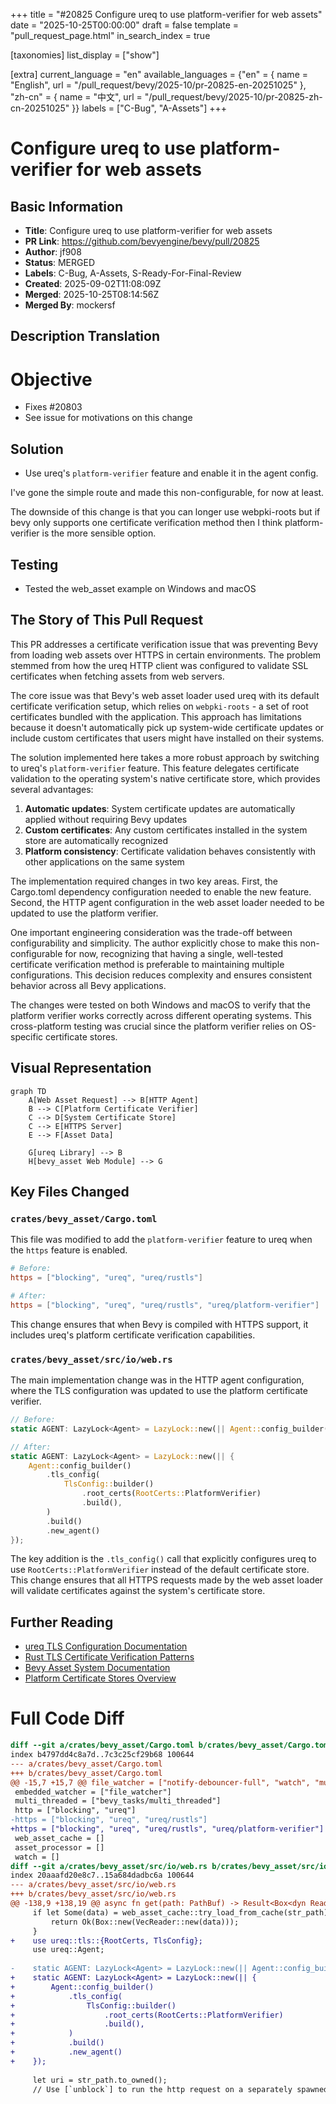 +++
title = "#20825 Configure ureq to use platform-verifier for web assets"
date = "2025-10-25T00:00:00"
draft = false
template = "pull_request_page.html"
in_search_index = true

[taxonomies]
list_display = ["show"]

[extra]
current_language = "en"
available_languages = {"en" = { name = "English", url = "/pull_request/bevy/2025-10/pr-20825-en-20251025" }, "zh-cn" = { name = "中文", url = "/pull_request/bevy/2025-10/pr-20825-zh-cn-20251025" }}
labels = ["C-Bug", "A-Assets"]
+++

# Configure ureq to use platform-verifier for web assets

## Basic Information
- **Title**: Configure ureq to use platform-verifier for web assets
- **PR Link**: https://github.com/bevyengine/bevy/pull/20825
- **Author**: jf908
- **Status**: MERGED
- **Labels**: C-Bug, A-Assets, S-Ready-For-Final-Review
- **Created**: 2025-09-02T11:08:09Z
- **Merged**: 2025-10-25T08:14:56Z
- **Merged By**: mockersf

## Description Translation
# Objective

- Fixes #20803
- See issue for motivations on this change

## Solution

- Use ureq's `platform-verifier` feature and enable it in the agent config.

I've gone the simple route and made this non-configurable, for now at least.

The downside of this change is that you can longer use webpki-roots but if bevy only supports one certificate verification method then I think platform-verifier is the more sensible option.

## Testing

- Tested the web_asset example on Windows and macOS

## The Story of This Pull Request

This PR addresses a certificate verification issue that was preventing Bevy from loading web assets over HTTPS in certain environments. The problem stemmed from how the ureq HTTP client was configured to validate SSL certificates when fetching assets from web servers.

The core issue was that Bevy's web asset loader used ureq with its default certificate verification setup, which relies on `webpki-roots` - a set of root certificates bundled with the application. This approach has limitations because it doesn't automatically pick up system-wide certificate updates or include custom certificates that users might have installed on their systems.

The solution implemented here takes a more robust approach by switching to ureq's `platform-verifier` feature. This feature delegates certificate validation to the operating system's native certificate store, which provides several advantages:

1. **Automatic updates**: System certificate updates are automatically applied without requiring Bevy updates
2. **Custom certificates**: Any custom certificates installed in the system store are automatically recognized
3. **Platform consistency**: Certificate validation behaves consistently with other applications on the same system

The implementation required changes in two key areas. First, the Cargo.toml dependency configuration needed to enable the new feature. Second, the HTTP agent configuration in the web asset loader needed to be updated to use the platform verifier.

One important engineering consideration was the trade-off between configurability and simplicity. The author explicitly chose to make this non-configurable for now, recognizing that having a single, well-tested certificate verification method is preferable to maintaining multiple configurations. This decision reduces complexity and ensures consistent behavior across all Bevy applications.

The changes were tested on both Windows and macOS to verify that the platform verifier works correctly across different operating systems. This cross-platform testing was crucial since the platform verifier relies on OS-specific certificate stores.

## Visual Representation

```mermaid
graph TD
    A[Web Asset Request] --> B[HTTP Agent]
    B --> C[Platform Certificate Verifier]
    C --> D[System Certificate Store]
    C --> E[HTTPS Server]
    E --> F[Asset Data]
    
    G[ureq Library] --> B
    H[bevy_asset Web Module] --> G
```

## Key Files Changed

### `crates/bevy_asset/Cargo.toml`
This file was modified to add the `platform-verifier` feature to ureq when the `https` feature is enabled.

```toml
# Before:
https = ["blocking", "ureq", "ureq/rustls"]

# After:  
https = ["blocking", "ureq", "ureq/rustls", "ureq/platform-verifier"]
```

This change ensures that when Bevy is compiled with HTTPS support, it includes ureq's platform certificate verification capabilities.

### `crates/bevy_asset/src/io/web.rs`
The main implementation change was in the HTTP agent configuration, where the TLS configuration was updated to use the platform certificate verifier.

```rust
// Before:
static AGENT: LazyLock<Agent> = LazyLock::new(|| Agent::config_builder().build().new_agent());

// After:
static AGENT: LazyLock<Agent> = LazyLock::new(|| {
    Agent::config_builder()
        .tls_config(
            TlsConfig::builder()
                .root_certs(RootCerts::PlatformVerifier)
                .build(),
        )
        .build()
        .new_agent()
});
```

The key addition is the `.tls_config()` call that explicitly configures ureq to use `RootCerts::PlatformVerifier` instead of the default certificate store. This change ensures that all HTTPS requests made by the web asset loader will validate certificates against the system's certificate store.

## Further Reading

- [ureq TLS Configuration Documentation](https://docs.rs/ureq/latest/ureq/struct.TlsConfig.html)
- [Rust TLS Certificate Verification Patterns](https://docs.rs/rustls/latest/rustls/struct.ClientConfig.html)
- [Bevy Asset System Documentation](https://bevyengine.org/learn/books/assets/)
- [Platform Certificate Stores Overview](https://en.wikipedia.org/wiki/Certificate_store)

# Full Code Diff
```diff
diff --git a/crates/bevy_asset/Cargo.toml b/crates/bevy_asset/Cargo.toml
index b4797dd4c8a7d..7c3c25cf29b68 100644
--- a/crates/bevy_asset/Cargo.toml
+++ b/crates/bevy_asset/Cargo.toml
@@ -15,7 +15,7 @@ file_watcher = ["notify-debouncer-full", "watch", "multi_threaded"]
 embedded_watcher = ["file_watcher"]
 multi_threaded = ["bevy_tasks/multi_threaded"]
 http = ["blocking", "ureq"]
-https = ["blocking", "ureq", "ureq/rustls"]
+https = ["blocking", "ureq", "ureq/rustls", "ureq/platform-verifier"]
 web_asset_cache = []
 asset_processor = []
 watch = []
diff --git a/crates/bevy_asset/src/io/web.rs b/crates/bevy_asset/src/io/web.rs
index 20aaafd20e8c7..15a684dadbc6a 100644
--- a/crates/bevy_asset/src/io/web.rs
+++ b/crates/bevy_asset/src/io/web.rs
@@ -138,9 +138,19 @@ async fn get(path: PathBuf) -> Result<Box<dyn Reader>, AssetReaderError> {
     if let Some(data) = web_asset_cache::try_load_from_cache(str_path).await? {
         return Ok(Box::new(VecReader::new(data)));
     }
+    use ureq::tls::{RootCerts, TlsConfig};
     use ureq::Agent;
 
-    static AGENT: LazyLock<Agent> = LazyLock::new(|| Agent::config_builder().build().new_agent());
+    static AGENT: LazyLock<Agent> = LazyLock::new(|| {
+        Agent::config_builder()
+            .tls_config(
+                TlsConfig::builder()
+                    .root_certs(RootCerts::PlatformVerifier)
+                    .build(),
+            )
+            .build()
+            .new_agent()
+    });
 
     let uri = str_path.to_owned();
     // Use [`unblock`] to run the http request on a separately spawned thread as to not block bevy's
```